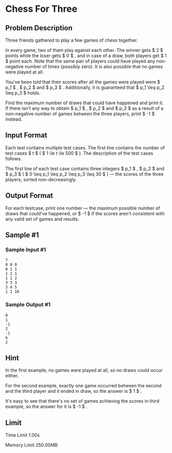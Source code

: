 # Chess For Three

## Problem Description

Three friends gathered to play a few games of chess together.

In every game, two of them play against each other. The winner gets $ 2 $ points while the loser gets $ 0 $ , and in case of a draw, both players get $ 1 $ point each. Note that the same pair of players could have played any non-negative number of times (possibly zero). It is also possible that no games were played at all.

You've been told that their scores after all the games were played were $ p_1 $ , $ p_2 $ and $ p_3 $ . Additionally, it is guaranteed that $ p_1 \leq p_2 \leq p_3 $ holds.

Find the maximum number of draws that could have happened and print it. If there isn't any way to obtain $ p_1 $ , $ p_2 $ and $ p_3 $ as a result of a non-negative number of games between the three players, print $ -1 $ instead.

## Input Format

Each test contains multiple test cases. The first line contains the number of test cases $ t $ ( $ 1 \le t \le 500 $ ). The description of the test cases follows.

The first line of each test case contains three integers $ p_1 $ , $ p_2 $ and $ p_3 $ ( $ 0 \leq p_1 \leq p_2 \leq p_3 \leq 30 $ ) — the scores of the three players, sorted non-decreasingly.

## Output Format

For each testcase, print one number — the maximum possible number of draws that could've happened, or $ -1 $ if the scores aren't consistent with any valid set of games and results.

## Sample #1

### Sample Input #1

```
7
0 0 0
0 1 1
1 1 1
1 1 2
3 3 3
3 4 5
1 1 10
```

### Sample Output #1

```
0
1
-1
2
-1
6
2
```

## Hint

In the first example, no games were played at all, so no draws could occur either.

For the second example, exactly one game occurred between the second and the third player and it ended in draw, so the answer is $ 1 $ .

It's easy to see that there's no set of games achieving the scores in third example, so the answer for it is $ -1 $ .

## Limit



Time Limit
1.00s

Memory Limit
250.00MB